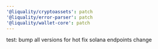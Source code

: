 ```yaml
---
'@liquality/cryptoassets': patch
'@liquality/error-parser': patch
'@liquality/wallet-core': patch
---
```


test: bump all versions for hot fix solana endpoints change
